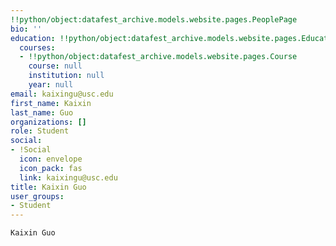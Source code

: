 ```yaml
---
!!python/object:datafest_archive.models.website.pages.PeoplePage
bio: ''
education: !!python/object:datafest_archive.models.website.pages.Education
  courses:
  - !!python/object:datafest_archive.models.website.pages.Course
    course: null
    institution: null
    year: null
email: kaixingu@usc.edu
first_name: Kaixin
last_name: Guo
organizations: []
role: Student
social:
- !Social
  icon: envelope
  icon_pack: fas
  link: kaixingu@usc.edu
title: Kaixin Guo
user_groups:
- Student
---
```


    Kaixin Guo
    